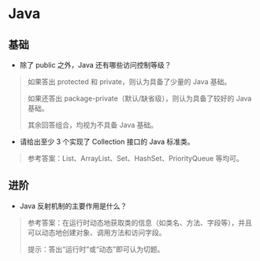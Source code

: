 # Java

## 基础

- 除了 public 之外，Java 还有哪些访问控制等级？

> 如果答出 protected 和 private，则认为具备了少量的 Java 基础。
>
> 如果还答出 package-private（默认/缺省级），则认为具备了较好的 Java 基础。
>
> 其余回答组合，均视为不具备 Java 基础。

- 请给出至少 3 个实现了 Collection 接口的 Java 标准类。

> 参考答案：List、ArrayList、Set、HashSet、PriorityQueue 等均可。

## 进阶

- Java 反射机制的主要作用是什么？

> 参考答案：在运行时动态地获取类的信息（如类名、方法、字段等），并且可以动态地创建对象、调用方法和访问字段。
>
> 提示：答出“运行时”或“动态”即可认为切题。
